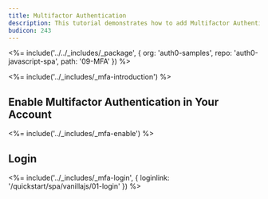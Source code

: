 ```yaml
---
title: Multifactor Authentication
description: This tutorial demonstrates how to add Multifactor Authentication to your web app
budicon: 243
---
```


<%= include('../../_includes/_package', {
  org: 'auth0-samples',
  repo: 'auth0-javascript-spa',
  path: '09-MFA'
}) %>

<%= include('../_includes/_mfa-introduction') %>

## Enable Multifactor Authentication in Your Account

<%= include('../_includes/_mfa-enable') %>

## Login

<%= include('../_includes/_mfa-login', { loginlink: '/quickstart/spa/vanillajs/01-login' }) %>
